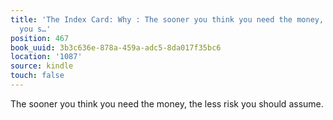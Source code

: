 ```yaml
---
title: 'The Index Card: Why : The sooner you think you need the money, the less risk
  you s…'
position: 467
book_uuid: 3b3c636e-878a-459a-adc5-8da017f35bc6
location: '1087'
source: kindle
touch: false
---
```


The sooner you think you need the money, the less risk you should assume.